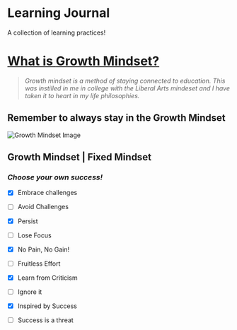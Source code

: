 # Learning Journal
A collection of learning practices! 



# [What is **Growth Mindset?**](documents/markdown.md) 
> *Growth mindset is a method of staying connected to education. This was instilled in me in college with the Liberal Arts mindeset and I have taken it to heart in my life philosophies.*

## Remember to always stay in the **Growth Mindset**
![Growth Mindset Image](https://3kllhk1ibq34qk6sp3bhtox1-wpengine.netdna-ssl.com/wp-content/uploads/NewGrowthMindset2.png)

## Growth Mindset | Fixed Mindset
### *Choose your own success!*
- [x] Embrace challenges 
- [ ] Avoid Challenges
- [x] Persist
- [ ] Lose Focus
- [x] No Pain, No Gain! 
-  [ ] Fruitless Effort
- [x] Learn from Criticism
- [ ] Ignore it
- [x] Inspired by Success
- [ ] Success is a threat


